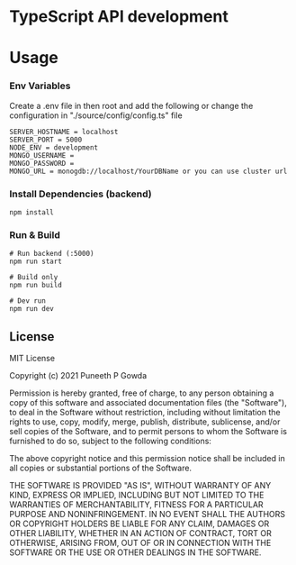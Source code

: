 # TypeScript API development

# Usage

### Env Variables

Create a .env file in then root and add the following or change the configuration in "./source/config/config.ts" file

```
SERVER_HOSTNAME = localhost
SERVER_PORT = 5000
NODE_ENV = development
MONGO_USERNAME =
MONGO_PASSWORD =
MONGO_URL = monogdb://localhost/YourDBName or you can use cluster url
```

### Install Dependencies (backend)

```
npm install
```

### Run & Build

```
# Run backend (:5000)
npm run start

# Build only
npm run build

# Dev run
npm run dev
```

## License

MIT License

Copyright (c) 2021 Puneeth P Gowda

Permission is hereby granted, free of charge, to any person obtaining a copy
of this software and associated documentation files (the "Software"), to deal
in the Software without restriction, including without limitation the rights
to use, copy, modify, merge, publish, distribute, sublicense, and/or sell
copies of the Software, and to permit persons to whom the Software is
furnished to do so, subject to the following conditions:

The above copyright notice and this permission notice shall be included in all
copies or substantial portions of the Software.

THE SOFTWARE IS PROVIDED "AS IS", WITHOUT WARRANTY OF ANY KIND, EXPRESS OR
IMPLIED, INCLUDING BUT NOT LIMITED TO THE WARRANTIES OF MERCHANTABILITY,
FITNESS FOR A PARTICULAR PURPOSE AND NONINFRINGEMENT. IN NO EVENT SHALL THE
AUTHORS OR COPYRIGHT HOLDERS BE LIABLE FOR ANY CLAIM, DAMAGES OR OTHER
LIABILITY, WHETHER IN AN ACTION OF CONTRACT, TORT OR OTHERWISE, ARISING FROM,
OUT OF OR IN CONNECTION WITH THE SOFTWARE OR THE USE OR OTHER DEALINGS IN THE
SOFTWARE.

